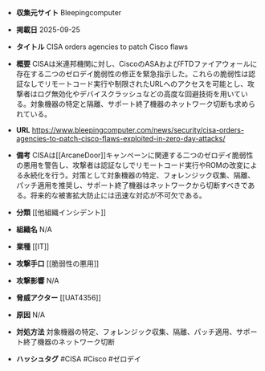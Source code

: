 - **収集元サイト**
Bleepingcomputer

- **掲載日**
2025-09-25

- **タイトル**
CISA orders agencies to patch Cisco flaws

- **概要**
CISAは米連邦機関に対し、CiscoのASAおよびFTDファイアウォールに存在する二つのゼロデイ脆弱性の修正を緊急指示した。これらの脆弱性は認証なしでリモートコード実行や制限されたURLへのアクセスを可能とし、攻撃者はログ無効化やデバイスクラッシュなどの高度な回避技術を用いている。対象機器の特定と隔離、サポート終了機器のネットワーク切断も求められている。

- **URL**
https://www.bleepingcomputer.com/news/security/cisa-orders-agencies-to-patch-cisco-flaws-exploited-in-zero-day-attacks/

- **備考**
CISAは[[ArcaneDoor]]キャンペーンに関連する二つのゼロデイ脆弱性の悪用を警告し、攻撃者は認証なしでリモートコード実行やROMの改変による永続化を行う。対策として対象機器の特定、フォレンジック収集、隔離、パッチ適用を推奨し、サポート終了機器はネットワークから切断すべきである。将来的な被害拡大防止には迅速な対応が不可欠である。

- **分類**
[[他組織インシデント]]

- **組織名**
N/A

- **業種**
[[IT]]

- **攻撃手口**
[[脆弱性の悪用]]

- **攻撃影響**
N/A

- **脅威アクター**
[[UAT4356]]

- **原因**
N/A

- **対処方法**
対象機器の特定、フォレンジック収集、隔離、パッチ適用、サポート終了機器のネットワーク切断

- **ハッシュタグ**
#CISA #Cisco #ゼロデイ
